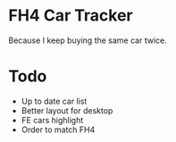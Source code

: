 # FH4 Car Tracker

Because I keep buying the same car twice.

# Todo

* Up to date car list
* Better layout for desktop
* FE cars highlight
* Order to match FH4
